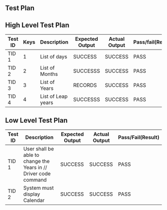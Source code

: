 ## Test Plan

## High Level Test Plan

| Test ID | Keys | Description | Expected Output | Actual Output | Pass/fail(Result)
|--|--|--|--|--|--|
| TID 1 |1| List of days | SUCCESS  | SUCCESS | PASS
| TID 2 |2|  List of Months | SUCCESSS | SUCCESS | PASS 
| TID 3 |3|  List of Years |  RECORDS  | SUCCESS | PASS
| TID 4 |4|  List of Leap years | SUCCESSS | SUCCESS | PASS 

 
## Low Level Test Plan 

| Test ID | Description |Expected Output| Actual Output | Pass/Fail(Result)
|--|--|--|--|--|
| TID 1 | User shall be able to change the Years in  // Driver code command  | SUCCESS | SUCCESS | PASS 
| TID 2 | System must display Calendar | SUCCESS | SUCCESS | PASS
